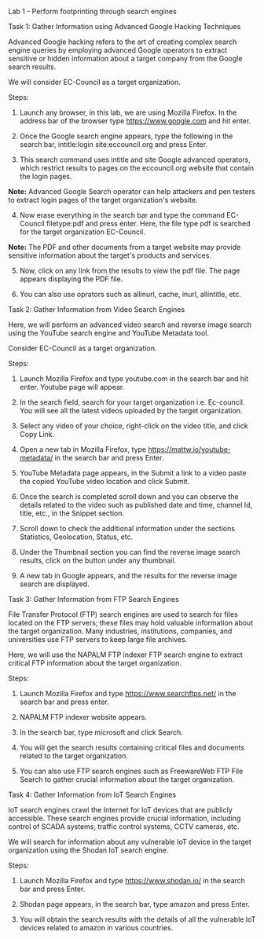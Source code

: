 Lab 1 - Perform footprinting through search engines

Task 1: Gather Information using Advanced Google Hacking Techniques

Advanced Google hacking refers to the art of creating complex search engine queries by employing advanced Google operators to extract sensitive or hidden information about a target company from the Google search results.


We will consider EC-Council as a target organization.


Steps: 

1. Launch any browser, in this lab, we are using Mozilla Firefox. In the address bar of the browser type https://www.google.com and hit enter.

2. Once the Google search engine appears, type the following in the search bar, intitle:login site:eccouncil.org and press Enter.

3. This search command uses intitle and site Google advanced operators, which restrict results to pages on the eccouncil.org website that contain the login pages. 

**Note:** Advanced Google Search operator can help attackers and pen testers to extract login pages of the target organization's website.

4. Now erase everything in the search bar and type the command EC-Council filetype:pdf and press enter. Here, the file type pdf is searched for the target organization EC-Council.

**Note:** The PDF and other documents from a target website may provide sensitive information about the target's products and services.

5. Now, click on any link from the results to view the pdf file. The page appears displaying the PDF file. 

6. You can also use oprators such as allinurl, cache, inurl, allintitle, etc.







Task 2: Gather Information from Video Search Engines

Here, we will perform an advanced video search and reverse image search using the YouTube search engine and YouTube Metadata tool.

Consider EC-Council as a target organization.


Steps: 

1. Launch Mozilla Firefox and type youtube.com in the search bar and hit enter. Youtube page will appear. 

2.  In the search field, search for your target organization i.e. Ec-council. You will see all the latest videos uploaded by the target organization.

3. Select any video of your choice, right-click on the video title, and click Copy Link.

4. Open a new tab in Mozilla Firefox, type https://mattw.io/youtube-metadata/ in the search bar and press Enter.

5. YouTube Metadata page appears, in the Submit a link to a video paste the copied YouTube video location and click Submit.

6. Once the search is completed scroll down and you can observe the details related to the video such as published date and time, channel Id, title, etc., in the Snippet section.

7. Scroll down to check the additional information under the sections Statistics, Geolocation, Status, etc.

8. Under the Thumbnail section you can find the reverse image search results, click on the button under any thumbnail.

9. A new tab in Google appears, and the results for the reverse image search are displayed.



Task 3: Gather Information from FTP Search Engines

File Transfer Protocol (FTP) search engines are used to search for files located on the FTP servers; these files may hold valuable information about the target organization. Many industries, institutions, companies, and universities use FTP servers to keep large file archives.

Here, we will use the NAPALM FTP indexer FTP search engine to extract critical FTP information about the target organization.


Steps:

1. Launch Mozilla Firefox and type https://www.searchftps.net/ in the search bar and press enter.

2. NAPALM FTP indexer website appears.

3. In the search bar, type microsoft and click Search.

4. You will get the search results containing critical files and documents related to the target organization. 

5. You can also use FTP search engines such as FreewareWeb FTP File Search to gather crucial information about the target organization.



Task 4: Gather Information from IoT Search Engines

IoT search engines crawl the Internet for IoT devices that are publicly accessible. These search engines provide crucial information, including control of SCADA systems, traffic control systems, CCTV cameras, etc.

We will search for information about any vulnerable IoT device in the target organization using the Shodan IoT search engine. 

Steps:

1. Launch Mozilla Firefox and type https://www.shodan.io/ in the search bar and press Enter. 

2. Shodan page appears, in the search bar, type amazon and press Enter.

3. You will obtain the search results with the details of all the vulnerable IoT devices related to amazon in various countries.











